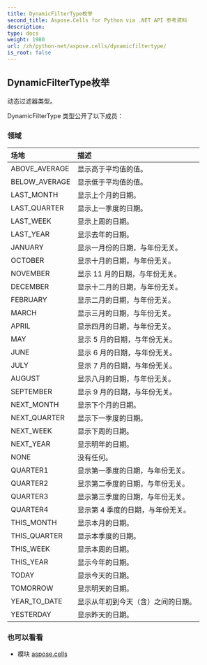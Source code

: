 ```yaml
---
title: DynamicFilterType枚举
second_title: Aspose.Cells for Python via .NET API 参考资料
description:
type: docs
weight: 1980
url: /zh/python-net/aspose.cells/dynamicfiltertype/
is_root: false
---
```

## DynamicFilterType枚举
动态过滤器类型。



DynamicFilterType 类型公开了以下成员：

### 领域
|场地|描述|
| :- | :- |
| ABOVE_AVERAGE |显示高于平均值的值。|
| BELOW_AVERAGE |显示低于平均值的值。|
| LAST_MONTH |显示上个月的日期。|
| LAST_QUARTER |显示上一季度的日期。|
| LAST_WEEK |显示上周的日期。|
| LAST_YEAR |显示去年的日期。|
| JANUARY |显示一月份的日期，与年份无关。|
| OCTOBER |显示十月的日期，与年份无关。|
| NOVEMBER |显示 11 月的日期，与年份无关。|
| DECEMBER |显示十二月的日期，与年份无关。|
| FEBRUARY |显示二月的日期，与年份无关。|
| MARCH |显示三月的日期，与年份无关。|
| APRIL |显示四月的日期，与年份无关。|
| MAY |显示 5 月的日期，与年份无关。|
| JUNE |显示 6 月的日期，与年份无关。|
| JULY |显示 7 月的日期，与年份无关。|
| AUGUST |显示八月的日期，与年份无关。|
| SEPTEMBER |显示 9 月的日期，与年份无关。|
| NEXT_MONTH |显示下个月的日期。|
| NEXT_QUARTER |显示下一季度的日期。|
| NEXT_WEEK |显示下周的日期。|
| NEXT_YEAR |显示明年的日期。|
| NONE |没有任何。|
| QUARTER1 |显示第一季度的日期，与年份无关。|
| QUARTER2 |显示第二季度的日期，与年份无关。|
| QUARTER3 |显示第三季度的日期，与年份无关。|
| QUARTER4 |显示第 4 季度的日期，与年份无关。|
| THIS_MONTH |显示本月的日期。|
| THIS_QUARTER |显示本季度的日期。|
| THIS_WEEK |显示本周的日期。|
| THIS_YEAR |显示今年的日期。|
| TODAY |显示今天的日期。|
| TOMORROW |显示明天的日期。|
| YEAR_TO_DATE |显示从年初到今天（含）之间的日期。|
| YESTERDAY |显示昨天的日期。|



### 也可以看看
* 模块 [aspose.cells](..)
